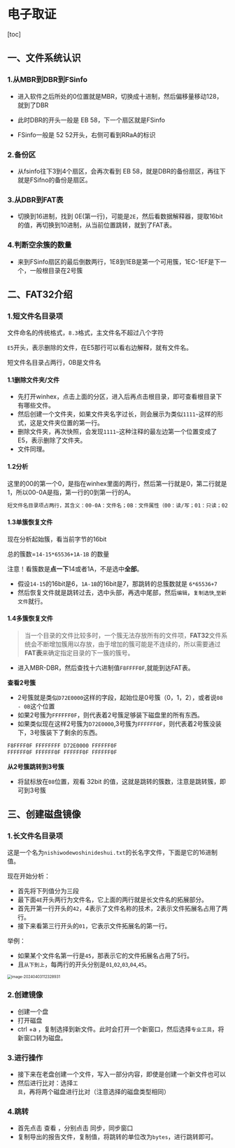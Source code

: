 # 电子取证

[toc]



## 一、文件系统认识

### 1.从MBR到DBR到FSinfo

- 进入软件之后所处的0位置就是MBR，切换成十进制，然后偏移量移动128，就到了DBR

- 此时DBR的开头一般是 EB 58，下一个扇区就是FSinfo
- FSinfo一般是 52 52开头，右侧可看到RRaA的标识

### 2.备份区

- 从fsinfo往下3到4个扇区，会再次看到 EB 58，就是DBR的备份扇区，再往下就是FSifno的备份是扇区。

### 3.从DBR到FAT表

- 切换到16进制，找到 0E(第一行)，可能是`2E`，然后看数据解释器，提取16bit的值，再切换到10进制，从当前位置跳转，就到了FAT表。

### 4.判断空余簇的数量

- 来到FSinfo扇区的最后倒数两行，1E8到1EB是第一个可用簇，1EC-1EF是下一个，一般根目录在2号簇



## 二、FAT32介绍

### 1.短文件名目录项

文件命名的传统格式，`8.3`格式，主文件名不超过八个字符

`E5`开头，表示删除的文件，在E5那行可以看右边解释，就有文件名。

短文件名目录占两行，0B是文件名

#### 1.1删除文件夹/文件

- 先打开winhex，点击上面的分区，进入后再点击根目录，即可查看根目录下有哪些文件。
- 然后创建一个文件夹，如果文件夹名字过长，则会展示为类似`1111~`这样的形式，这是文件夹位置的第一行。
- 删除文件夹，再次快照，会发现`1111~`这种注释的最左边第一个位置变成了E5，表示删除了文件夹。
- 文件同理。

#### 1.2分析

这里的00的第一个0，是指在winhex里面的两行，然后第一行就是0，第二行就是1，所以00-0A是指，第一行的0到第一行的A。

```markdown
短文件名目录项占两行，其含义：00-0A：文件名；0B：文件属性（00：读/写；01：只读；02：隐藏：40：系统；08：卷标；10：子目录；20：存档）；0C：保留；0D：创建时间毫秒；0E-0F：创建时间；10-13：最后访问时间；16-19：最后修改时间；14-15+1A-1B：起始簇（其中14-15为高16位，1A-1B为低16位）；1C-1F：文件大小字节数。
```

#### 1.3单簇恢复文件

现在分析起始簇，看当前字节的16bit

总的簇数=`14-15*65536+1A-1B` 的数量

注意！看簇数是**点一下**14或者1A，不是选中**全部**。

- 假设`14-15`的16bit是6，`1A-1B`的16bit是7，那跳转的总簇数就是 `6*65536+7`
- 然后恢复文件就是跳转过去，选中头部，再选中尾部，然后`编辑`，`复制选快`,`至新文件`就行。

#### 1.4多簇恢复文件

> 当一个目录的文件比较多时，一个簇无法存放所有的文件项，**FAT32**文件系统会不断增加簇用以存放，由于增加的簇可能是不连续的，所以需要通过**FAT表**来确定指定目录的下一簇的簇号。

- 进入MBR-DBR，然后查找十六进制值`F8FFFF0F`,就能到达FAT表。

**查看2号簇**

- 2号簇就是类似`D72E0000`这样的字段，起始位是0号簇（0，1，2），或者说`08 - 0B`这个位置
- 如果2号簇为`FFFFFF0F`，则代表着2号簇足够装下磁盘里的所有东西。
- 如果类似现在这样2号簇为`D72E0000`,3号簇为`FFFFFF0F`，则代表着2号簇没装下，3号簇装下了剩余的东西。

```markdown
F8FFFF0F FFFFFFFF D72E0000 FFFFFF0F
FFFFFF0F FFFFFF0F FFFFFF0F FFFFFF0F
```

**从2号簇跳转到3号簇**

- 将鼠标放在`08`位置，观看 32bit 的值，这就是跳转的簇数，注意是跳转簇，即可到3号簇



## 三、创建磁盘镜像

### 1.长文件名目录项

这是一个名为`nishiwodewoshinideshui.txt`的长名字文件，下面是它的16进制值。

现在开始分析：

- 首先将下列值分为三段
- 最下面`4E`开头两行为文件名，它上面的两行就是长文件名的拓展部分。
- 首先开第一行开头的`42`，4表示了文件名称的技术，2表示文件拓展名占用了两行。
- 接下来看第三行开头的`01`，它表示文件拓展名的第一行。

举例：

- 如果某个文件名第一行是`45`，那表示它的文件拓展名占用了5行。
- 且`从下到上`，每两行的开头分别是`01`,`02`,`03`,`04`,`45`。

<img src="D:\zzz\school\大三下\电子取证\image-20240403112328931.png" alt="image-20240403112328931" style="zoom:60%;" />



### 2.创建镜像

- 创建一个盘
- 打开磁盘
- ctrl +a ，复制选择到新文件。此时会打开一个新窗口，然后选择`专业工具`，将新窗口转为磁盘。

### 3.进行操作

- 接下来在老盘创建一个文件，写入一部分内容，即使是创建一个新文件也可以
- 然后进行比对：选择`工具`，再将两个磁盘进行比对（注意选择的磁盘类型相同）

### 4.跳转

- 首先点击 查看 ，分别点击 同步，同步窗口
- 复制导出的报告文件，复制值，将跳转的单位改为`bytes`，进行跳转即可。







